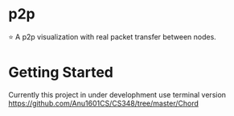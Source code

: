 # p2p
:star: A p2p visualization with real packet transfer between nodes.


# Getting Started
Currently this project in under develophment use terminal version https://github.com/Anu1601CS/CS348/tree/master/Chord
